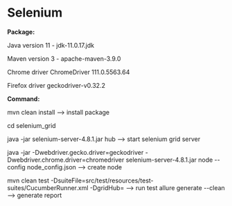 # Selenium

**Package:** 

Java version 11 - jdk-11.0.17.jdk

Maven version 3 - apache-maven-3.9.0

Chrome driver ChromeDriver 111.0.5563.64

Firefox driver geckodriver-v0.32.2

**Command:**

mvn clean install --> install package

cd selenium_grid

java -jar selenium-server-4.8.1.jar hub --> start selenium grid server

java -jar -Dwebdriver.gecko.driver=geckodriver -Dwebdriver.chrome.driver=chromedriver selenium-server-4.8.1.jar node --config node_config.json
--> create node

mvn clean test -DsuiteFile=src/test/resources/test-suites/CucumberRunner.xml -DgridHub=<gridHubURL> --> run test
allure generate --clean --> generate report
  
